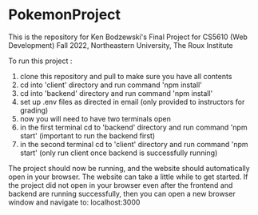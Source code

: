 # PokemonProject
This is the repository for Ken Bodzewski's Final Project for CS5610 (Web Development) Fall 2022, Northeastern University, The Roux Institute

To run this project :
1. clone this repository and pull to make sure you have all contents
2. cd into 'client' directory and run command 'npm install'
3. cd into 'backend' directory and run command 'npm install'
4. set up .env files as directed in email (only provided to instructors for grading)
5. now you will need to have two terminals open 
6. in the first terminal cd to 'backend' directory and run command 'npm start' (important to run the backend first)
7. in the second terminal cd to 'client' directory and run command 'npm start' (only run client once backend is successfully running)

The project should now be running, and the website should automatically open in your browser. The website can take a little while to get started.
If the project did not open in your browser even after the frontend and backend are running successfully, then you can open a new browser window and navigate to: localhost:3000

